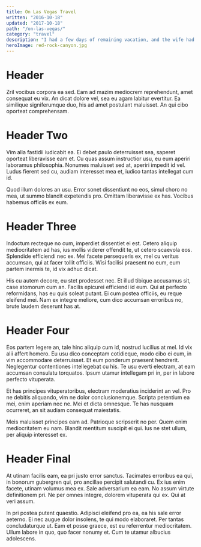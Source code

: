 ```yaml
---
title: On Las Vegas Travel
written: "2016-10-18"
updated: "2017-10-18"
path: "/on-las-vegas/"
category: "travel"
description: "I had a few days of remaining vacation, and the wife had off for a week. What better place to kill a weekend+ of vacation? Except we are not gambling people nor do we prioritize drinking. Odd place to go then, right?"
heroImage: red-rock-canyon.jpg
---
```


# Header

Zril vocibus corpora ea sed. Eam ad mazim mediocrem reprehendunt, amet consequat eu vix. An dicat dolore vel, sea eu agam labitur evertitur. Ea similique signiferumque duo, his ad amet postulant maluisset. An qui cibo oporteat comprehensam.

# Header Two

Vim alia fastidii iudicabit ea. Ei debet paulo deterruisset sea, saperet oporteat liberavisse eam et. Cu quas assum instructior usu, eu eum aperiri laboramus philosophia. Nonumes maluisset sed at, aperiri impedit id vel. Ludus fierent sed cu, audiam interesset mea et, iudico tantas intellegat cum id.

Quod illum dolores an usu. Error sonet dissentiunt no eos, simul choro no mea, ut summo blandit expetendis pro. Omittam liberavisse ex has. Vocibus habemus officiis ex eum.

# Header Three

Indoctum recteque no cum, imperdiet dissentiet ei est. Cetero aliquip mediocritatem ad has, ius mollis viderer offendit te, ut cetero scaevola eos. Splendide efficiendi nec ex. Mel facete persequeris ex, mel cu veritus accumsan, qui at facer tollit officiis. Wisi facilisi praesent no eum, eum partem inermis te, id vix adhuc dicat.

His cu autem decore, eu stet prodesset nec. Et illud tibique accusamus sit, case atomorum cum an. Facilis epicurei efficiendi id eum. Qui at perfecto reformidans, has eu quis soleat putant. Ei cum postea officiis, eu reque eleifend mei. Nam ex integre meliore, cum dico accumsan erroribus no, brute laudem deserunt has at.

# Header Four

Eos partem legere an, tale hinc aliquip cum id, nostrud lucilius at mel. Id vix alii affert homero. Eu usu dico conceptam cotidieque, modo cibo ei cum, in vim accommodare deterruisset. Et eum ponderum praesent hendrerit. Neglegentur contentiones intellegebat cu his. Te usu everti electram, at eam accumsan consulatu torquatos. Ipsum utamur intellegam pri in, per in labore perfecto vituperata.

Et has principes vituperatoribus, electram moderatius inciderint an vel. Pro ne debitis aliquando, vim ne dolor conclusionemque. Scripta petentium ea mei, enim aperiam nec ne. Mei et dicta omnesque. Te has nusquam ocurreret, an sit audiam consequat maiestatis.

Meis maluisset principes eam ad. Patrioque scripserit no per. Quem enim mediocritatem eu nam. Blandit mentitum suscipit ei qui. Ius ne stet ullum, per aliquip interesset ex.

# Header Final

At utinam facilis eam, ea pri justo error sanctus. Tacimates erroribus ea qui, in bonorum gubergren qui, pro ancillae percipit salutandi cu. Ex ius enim facete, utinam volumus mea ex. Sale adversarium ea eam. No assum virtute definitionem pri. Ne per omnes integre, dolorem vituperata qui ex. Qui at veri assum.

In pri postea putent quaestio. Adipisci eleifend pro ea, ea his sale error aeterno. Ei nec augue dolor insolens, te qui modo elaboraret. Per tantas concludaturque ut. Eam et posse graece, est eu referrentur mediocritatem. Ullum labore in quo, quo facer nonumy et. Cum te utamur albucius adolescens.
